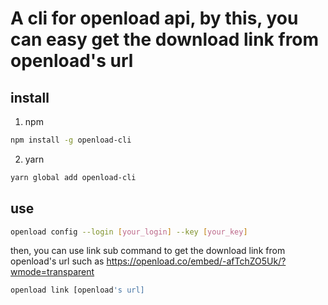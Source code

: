 # A cli for openload api, by this, you can easy get the download link from openload's url

## install

1. npm
```bash
npm install -g openload-cli
```
2. yarn 
```bash
yarn global add openload-cli
```

## use
```bash
openload config --login [your_login] --key [your_key] 
```
then, you can use link sub command to get the download link from openload's url
such as https://openload.co/embed/-afTchZO5Uk/?wmode=transparent
```bash
openload link [openload's url]
```
